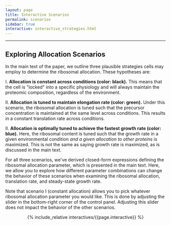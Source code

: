 ```yaml
---
layout: page
title: Interactive Scenarios
permalink: scenarios
sidebar: true
interactive: interactive_strategies.html
---
```

---

## Exploring Allocation Scenarios
In the main text of the paper, we outline three plausible strategies cells may 
employ to determine the ribosomal allocation. These hypotheses are:

I. **Allocation is constant across conditions (color: black).** This  means that the cell is 
"locked" into a specific physiology and will always maintain the proteomic composition, 
regardless of the environment. 

II. **Allocation is tuned to maintain elongation rate (color:  green).** Under this scenario, 
the ribosomal allocation is tuned such that the precursor concentration is maintained
at the same level across conditions. This results in a constant translation rate 
across conditions.

II. **Allocation is optimally tuned to achieve the fastest growth rate (color: blue).** Here, 
the ribosomal content is tuned such that the growth rate in a given environmental 
condition *and a given allocation to other proteins* is maximized. This is not 
the same as saying growth rate is maximized,  as is discussed in the main text. 

For all three scenarios, we've derived closed-form expressions defining the 
ribosomal allocation parameter, which is presented in the main text. Here, 
we allow you to explore how different parameter combinations can change the 
behavior of these scenarios when examining the ribosomal allocation, translation rate, 
and steady-state growth rate. 

Note that scenario I (constant allocation) allows you to pick whatever ribosomal 
allocation parameter you would like. This is done by adjusting the slider in the 
bottom-right corner of the control panel. Adjusting this slider does not impact 
the behavior of the other scenarios. 

<!-- The below line includes the interactive figure. Do not change! -->
<center>

{% include_relative interactives/{{page.interactive}} %}

</center>


